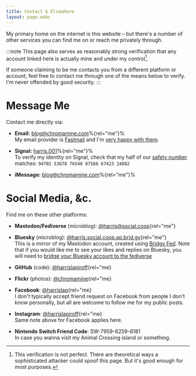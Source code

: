 ```yaml
---
title: Contact & Elsewhere
layout: page.webc
---
```


My primary home on the internet is this website – but there's a number of other services you can find me on or reach me privately through.

:::note
This page also serves as reasonably strong verification that any account linked here is actually mine and under my control[^1].

If someone claiming to be me contacts you from a different platform or account, feel free to contact me through one of the means below to verify. I'm never offended by good security.
:::

# Message Me

Contact me directly via:

* **Email:** [blog@chromamine.com][email-link]%{rel="me"}%  
  My email provider is [Fastmail][] and I'm [very happy with them][fastmail-blog].

* **Signal:** [harris.001][signal-link]%{rel="me"}%    
  To verify my identity on Signal, check that my half of our [safety number] matches: `94702 53678 76548 07566 67423 24082`

* **iMessage:** [blog@chromamine.com][imessage-link]%{rel="me"}%  

[email-link]: mailto:blog@chromamine.com
[Fastmail]: /2023/10/switching-to-fastmail
[fastmail-blog]: /2023/10/switching-to-fastmail
[signal-link]: https://signal.me/#eu/ruuH18VqZR0q_stBrD0eugDPavCGAgOoyyL4CsutBIOxgQQCaOFCb6kLDYvRtCdG
[safety number]: https://support.signal.org/hc/en-us/articles/360007060632-What-is-a-safety-number-and-why-do-I-see-that-it-changed#view
[imessage-link]: imessage://blog@chromamine.com

# Social Media, &c.

Find me on these other platforms:

* **Mastodon/Fediverse** (microblog): [@harris@social.coop](https://social.coop/@chromamine){rel="me"}  

* **Bluesky** (microblog): [@harris.social.coop.ap.brid.gy](https://bsky.app/profile/harris.social.coop.ap.brid.gy){rel="me"}    
  This is a mirror of my Mastodon account, created using [Bridgy Fed](https://fed.brid.gy/). Note that if you would like me to see your likes and replies on Bluesky, you will need to [bridge your Bluesky account to the fediverse](/2025/02/bluesky-friends-consider-bridging-to-the-fediverse/)

* **GitHub** (code): [@harrislapiroff](https://github.com/harrislapiroff/){rel="me}  

* **Flickr** (photos): [@chromamine](https://www.flickr.com/photos/chromamine/){rel="me}  

* **Facebook**: [@harrislap](https://www.facebook.com/harrislap/){rel="me}    
  I don't typically accept friend request on Facebook from people I don't know personally, but all are welcome to follow me for my public posts.

* **Instagram**: [@harrislapiroff](https://www.instagram.com/harrislapiroff/){rel="me}    
  Same note above for Facebook applies here.

* **Nintendo Switch Friend Code**: SW-7959-6259-6181  
  In case you wanna visit my Animal Crossing island or something.

[^1]: This verification is not perfect. There are theoretical ways a sophisticated attacker could spoof this page. But it's good enough for most purposes.
